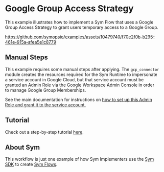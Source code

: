 # Google Group Access Strategy

This example illustrates how to implement a Sym Flow that uses a Google Group Access Strategy to grant users temporary access to a Google Group.

https://github.com/symopsio/examples/assets/10479740/f70e2f0b-b295-461e-915a-afea5e1c8779


## Manual Steps
This example requires some manual steps after applying. The `gcp_connector` module creates the resources required for the
Sym Runtime to impersonate a service account in Google Cloud, but that service account must be granted an Admin Role
via the Google Workspace Admin Console in order to manage Google Group Memberships.

See the main documentation for instructions on [how to set up this Admin Role and grant it to the service account.](https://docs.symops.com/docs/google#allow-sym-to-manage-google-group-memberships)


## Tutorial

Check out a step-by-step tutorial [here](https://docs.symops.com/docs/google).

## About Sym

This workflow is just one example of how Sym Implementers use the [Sym SDK](https://docs.symops.com/docs) to create [Sym Flows](https://docs.symops.com/docs/sym-access-flows).
